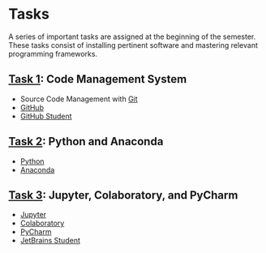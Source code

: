 # Tasks

A series of important tasks are assigned at the beginning of the semester.
These tasks consist of installing pertinent software and mastering relevant programming frameworks.


## [Task 1](./1task.md): Code Management System

* Source Code Management with [Git](http://git-scm.com/)
* [GitHub](https://github.com/)
* [GitHub Student](https://education.github.com/pack)


## [Task 2](./2task.md): Python and Anaconda

* [Python](https://www.python.org/)
* [Anaconda](https://www.continuum.io/anaconda-overview)


## [Task 3](./3task.md): Jupyter, Colaboratory, and PyCharm

* [Jupyter](http://jupyter.org/)
* [Colaboratory](https://colab.research.google.com/)
* [PyCharm](https://www.jetbrains.com/pycharm-educational/)
* [JetBrains Student](https://www.jetbrains.com/student/)
